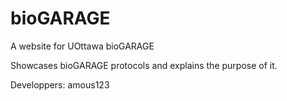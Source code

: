 # bioGARAGE
A website for UOttawa bioGARAGE

Showcases bioGARAGE protocols and explains the purpose of it.

Developpers: amous123
